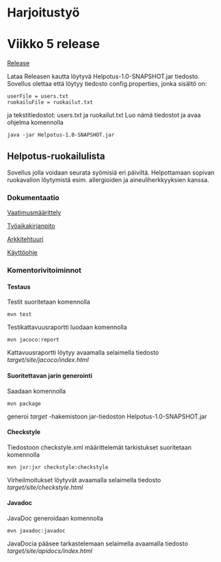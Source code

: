 # Harjoitustyö

# Viikko 5 release
[Release](https://github.com/KilpiV/ot-harjoitustyo/releases/tag/viikko5)

Lataa Releasen kautta löytyvä Helpotus-1.0-SNAPSHOT.jar tiedosto.
Sovellus olettaa että löytyy tiedosto config.properties, jonka sisältö on:
```
userFile = users.txt
ruokailuFile = ruokailut.txt
```
ja tekstitiedostot: users.txt ja ruokailut.txt
Luo nämä tiedostot ja avaa ohjelma komennolla

```
java -jar Helpotus-1.0-SNAPSHOT.jar
```

## Helpotus-ruokailulista

Sovellus jolla voidaan seurata syömisiä eri päiviltä. Helpottamaan sopivan ruokavalion löytymistä esim. allergioiden ja aineuliherkkyyksien kanssa. 


### Dokumentaatio

[Vaatimusmäärittely](https://github.com/KilpiV/ot-harjoitustyo/blob/master/Dokumentaatio/Vaatimusm%C3%A4%C3%A4rittely_Helpotus.md)

[Työaikakirjanpito](https://github.com/KilpiV/ot-harjoitustyo/blob/master/Dokumentaatio/Ty%C3%B6aikakirjanpito.md)

[Arkkitehtuuri](https://github.com/KilpiV/ot-harjoitustyo/blob/master/Dokumentaatio/arkkitehtuuri.md)

[Käyttöohje](https://github.com/KilpiV/ot-harjoitustyo/blob/master/Dokumentaatio/K%C3%A4ytt%C3%B6ohje.md)
### Komentorivitoiminnot

#### Testaus

Testit suoritetaan komennolla

```
mvn test
```

Testikattavuusraportti luodaan komennolla

```
mvn jacoco:report
```
Kattavuusraportti löytyy avaamalla selaimella tiedosto *target/site/jacoco/index.html*


#### Suoritettavan jarin generointi

Saadaan komennolla

```
mvn package
```
generoi *target* -hakemistoon jar-tiedoston Helpotus-1.0-SNAPSHOT.jar


#### Checkstyle

Tiedostoon checkstyle.xml määrittelemät tarkistukset suoritetaan komennolla

```
mvn jxr:jxr checkstyle:checkstyle
```

Virheilmoitukset löytyvät avaamalla selaimella tiedosto *target/site/checkstyle.html*

#### Javadoc

JavaDoc generoidaan komennolla

```
mvn javadoc:javadoc
```

JavaDocia pääsee tarkastelemaan selaimella avaamalla tiedosto *target/site/apidocs/index.html*

